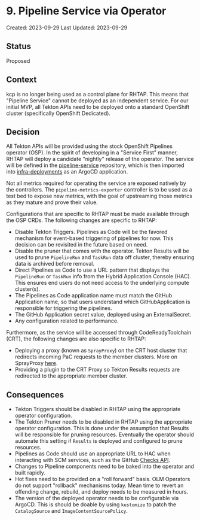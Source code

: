 # 9. Pipeline Service via Operator

Created: 2023-09-29
Last Updated: 2023-09-29

## Status

Proposed

## Context

kcp is no longer being used as a control plane for RHTAP. This means that
"Pipeline Service" cannot be deployed as an independent service. For our
initial MVP, all Tekton APIs need to be deployed onto a standard OpenShift
cluster (specifically OpenShift Dedicated).

## Decision

All Tekton APIs will be provided using the stock OpenShift Pipelines operator (OSP).
In the spirit of developing in a "Service First" manner, RHTAP will deploy
a candidate "nightly" release of the operator. The service will be defined in
the [pipeline-service](https://github.com/openshift-pipelines/pipeline-service)
repository, which is then imported into
[infra-deployments](https://github.com/redhat-appstudio/infra-deployments) as
an ArgoCD application.

Not all metrics required for operating the service are exposed natively by the
controllers. The `pipeline-metrics-exporter` controller is to be used as a test
bed to expose new metrics, with the goal of upstreaming those metrics as they
mature and prove their value.

Configurations that are specific to RHTAP must be made available through
the OSP CRDs. The following changes are specific to RHTAP:

- Disable Tekton Triggers. Pipelines as Code will be the favored mechanism for
  event-based triggering of pipelines for now. This decision can be revisited
  in the future based on need.
- Disable the pruner that comes with the operator. Tekton Results will be used
  to prune `PipelineRun` and `TaskRun` data off cluster, thereby ensuring data
  is archived before removal.
- Direct Pipelines as Code to use a URL pattern that displays the `PipelineRun`
  or `TaskRun` info from the Hybrid Application Console (HAC). This ensures
  end users do not need access to the underlying compute cluster(s).
- The Pipelines as Code application name must match the GitHub Application name, so that users understand which GitHubApplication is responsible for triggering the pipelines.
- The GitHub Application secret value, deployed using an ExternalSecret.
- Any configuration related to performance.

Furthermore, as the service will be accessed through CodeReadyToolchain (CRT), the
following changes are also specific to RHTAP:
- Deploying a proxy (known as `SprayProxy`) on the CRT host cluster that redirects
  incoming PaC requests to the member clusters. More on SprayProxy [here](0031-sprayproxy.md).
- Providing a plugin to the CRT Proxy so Tekton Results requests are redirected
  to the appropriate member cluster.

## Consequences

- Tekton Triggers should be disabled in RHTAP using the appropriate operator
  configuration.
- The Tekton Pruner needs to be disabled in RHTAP using the appropriate
  operator configuration. This is done under the assumption that Results will
  be responsible for pruning resources. Eventually the operator should automate
  this setting if `Results` is deployed and configured to prune resources.
- Pipelines as Code should use an appropriate URL to HAC when interacting with
  SCM services, such as the GitHub
  [Checks API](https://docs.github.com/en/rest/guides/getting-started-with-the-checks-api?apiVersion=2022-11-28).
- Changes to Pipeline components need to be baked into the operator and built
  rapidly.
- Hot fixes need to be provided on a "roll forward" basis. OLM Operators do not
  support "rollback" mechanisms today. Mean time to revert an offending change,
  rebuild, and deploy needs to be measured in hours.
- The version of the deployed operator needs to be configurable via ArgoCD.
  This is should be doable by using `kustomize` to patch the `CatalogSource` and `ImageContentSourcePolicy`.
